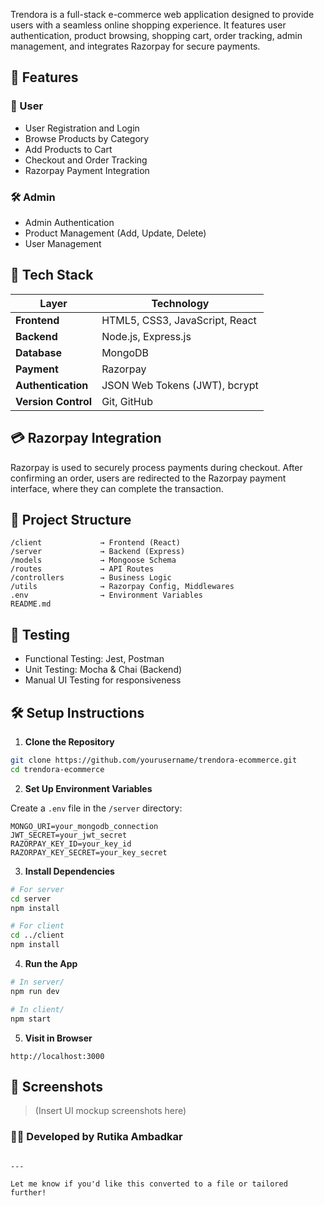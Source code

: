 Trendora is a full-stack e-commerce web application designed to provide users with a seamless online shopping experience. It features user authentication, product browsing, shopping cart, order tracking, admin management, and integrates Razorpay for secure payments.

## 🚀 Features

### 👤 User
- User Registration and Login
- Browse Products by Category
- Add Products to Cart
- Checkout and Order Tracking
- Razorpay Payment Integration

### 🛠️ Admin
- Admin Authentication
- Product Management (Add, Update, Delete)
- User Management

## 🧱 Tech Stack

| Layer        | Technology        |
|--------------|-------------------|
| **Frontend** | HTML5, CSS3, JavaScript, React |
| **Backend**  | Node.js, Express.js |
| **Database** | MongoDB |
| **Payment**  | Razorpay |
| **Authentication** | JSON Web Tokens (JWT), bcrypt |
| **Version Control** | Git, GitHub |

## 💳 Razorpay Integration

Razorpay is used to securely process payments during checkout. After confirming an order, users are redirected to the Razorpay payment interface, where they can complete the transaction.

## 📁 Project Structure

```
/client             → Frontend (React)
/server             → Backend (Express)
/models             → Mongoose Schema
/routes             → API Routes
/controllers        → Business Logic
/utils              → Razorpay Config, Middlewares
.env                → Environment Variables
README.md
```

## 🧪 Testing

- Functional Testing: Jest, Postman
- Unit Testing: Mocha & Chai (Backend)
- Manual UI Testing for responsiveness

## 🛠️ Setup Instructions

1. **Clone the Repository**

```bash
git clone https://github.com/yourusername/trendora-ecommerce.git
cd trendora-ecommerce
```

2. **Set Up Environment Variables**

Create a `.env` file in the `/server` directory:

```env
MONGO_URI=your_mongodb_connection
JWT_SECRET=your_jwt_secret
RAZORPAY_KEY_ID=your_key_id
RAZORPAY_KEY_SECRET=your_key_secret
```

3. **Install Dependencies**

```bash
# For server
cd server
npm install

# For client
cd ../client
npm install
```

4. **Run the App**

```bash
# In server/
npm run dev

# In client/
npm start
```

5. **Visit in Browser**

```
http://localhost:3000
```

## 📸 Screenshots

> (Insert UI mockup screenshots here)

### 👩‍💻 Developed by Rutika Ambadkar
```

---

Let me know if you'd like this converted to a file or tailored further!
